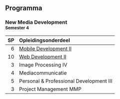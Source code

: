 Programma
---------

### New Media Development<br><small>Semester 4</small>

| SP | Opleidingsonderdeel |
|---:|:--------------------|
|  6 | [Mobile Development II][]<span data-domain="wanm" data-level="2"></span> |
| 10 | [Web Development II][]<span data-domain="wanm" data-level="2"></span> |
|  3 | Image Processing IV |
|  4 | Mediacommunicatie |
|  5 | Personal & Professional Development III |
|  3 | Project Management MMP |

[Mobile Development II]: #
[Web Development II]:    #